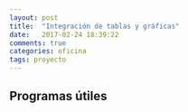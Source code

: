 ```yaml
---
layout: post
title:  "Integración de tablas y gráficas"
date:   2017-02-24 18:39:22
comments: true
categories: oficina
tags: proyecto
---
```


Programas útiles
----------------


